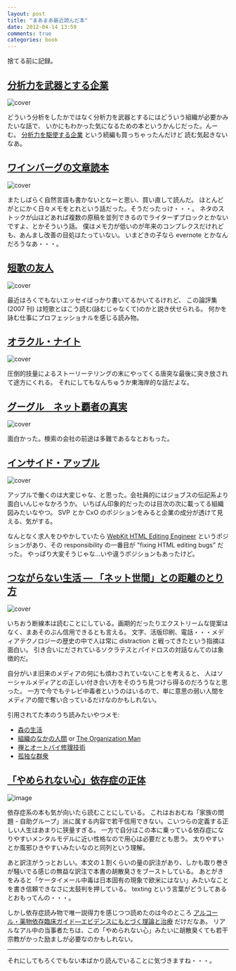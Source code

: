 ```yaml
---
layout: post
title: "まあまあ最近読んだ本"
date: 2012-04-14 13:59
comments: true
categories: book
---
```


捨てる前に記録。

[分析力を武器とする企業](http://www.amazon.co.jp/dp/4822246841)
-----------------------------------------------------------

![cover](http://ecx.images-amazon.com/images/P/4822246841.01._SCLZZZZZZZ_.jpg)

どういう分析をしたかではなく分析力を武器とするにはどういう組織が必要かみたいな話で、
いかにもわかった気になるための本というかんじだった。んーむ。
[分析力を駆使する企業](http://www.amazon.co.jp/dp/4822284336/) という続編も買っちゃったんだけど
読む気起きないなあ。

[ワインバーグの文章読本](http://www.amazon.co.jp/dp/4798111228)
-----------------------------------------------------------

![cover](http://ecx.images-amazon.com/images/P/4798111228.01._SCLZZZZZZZ_.jpg)

またしばらく自然言語も書かないとなーと思い、買い直して読んだ。
ほとんどがとにかく日々メモをとれという話だった。そうだったっけ・・・。
ネタのストックが山ほどあれば複数の原稿を並列できるのでライターずブロックとかないですよ、とかそういう話。
僕はメモ力が低いのが年来のコンプレクスだけれども、あんまし改善の目処はたっていない。
いまどきの子なら evernote とかなんだろうなあ・・・。

[短歌の友人](http://www.amazon.co.jp/dp/4309018416/)
----------------------------------------------------

![cover](http://ecx.images-amazon.com/images/P/4309018416.01._SCLZZZZZZZ_.jpg)

最近はろくでもないエッセイばっかり書いてるかいてるけれど、
この論評集 (2007 刊) は短歌とはこう読む(詠むじゃなくて)のかと説き伏せられる。
何かを詠む仕事にプロフェッショナルを感じる読み物。

[オラクル・ナイト](http://www.amazon.co.jp/dp/4105217143/)
-------------------------------------------------------

![cover](http://ecx.images-amazon.com/images/P/4105217143.01._SCLZZZZZZZ_.jpg)

圧倒的技量によるストーリーテリングの末にやってくる唐突な最後に突き放されて途方にくれる。
それにしてもなんちゅうか東海岸的な話だよな。


[グーグル　ネット覇者の真実](http://www.amazon.co.jp/dp/4484111160)
-------------------------------------------------------------

![cover](http://ecx.images-amazon.com/images/P/4484111160.01._SCLZZZZZZZ_.jpg)

面白かった。検索の会社の前途は多難であるなとおもった。



[インサイド・アップル](http://www.amazon.co.jp/dp/4152092831/)
----------------------------------------------------------

![cover](http://ecx.images-amazon.com/images/P/4152092831.01._SCLZZZZZZZ_.jpg)

アップルで働くのは大変じゃな、と思った。会社員的にはジョブスの伝記系より面白いんじゃなかろうか。
いちばん印象的だったのは目次の次に載ってる組織図みたいなやつ。 SVP とか CxO のポジションをみると企業の成分が透けて見える、気がする。

なんとなく求人をひやかしていたら
[WebKit HTML Editing Engineer](http://jobs.apple.com/index.ajs?BID=1&method=mExternal.showJob&RID=106879)
というポジションがあり、その responsibility の一番目が "fixing HTML editing bugs" だった。
やっぱり大変そうじゃな...いや違うポジションもあったけど。


[つながらない生活 ― 「ネット世間」との距離のとり方](http://www.amazon.co.jp/dp/4833419955)
-------------------------------------------------------------------------------

![cover](http://ecx.images-amazon.com/images/P/4833419955.01._SCLZZZZZZZ_.jpg)

いちおう断線本は読むことにしている。画期的だったりエクストリームな提案はなく、まあそのぶん信用できるとも言える。
文字、活版印刷、電話・・・メディアテクノロジーの歴史の中で人は常に distraction と戦ってきたという指摘は面白い。
引き合いにだされているソクラテスとパイドロスの対話なんてのは象徴的だ。

自分がいま旧来のメディアの何にも煩わされていないことを考えると、
人はソーシャルメディアとの正しい付き合い方をそのうち見つけら得るのだろうなと思った。
一方で今でもテレビ中毒者というのはいるので、単に意思の弱い人間をメディアの間で奪い合っているだけなのかもしれない。

引用されてた本のうち読みたいやつメモ:

 * [森の生活](http://www.amazon.co.jp/dp/400323071X/) 
 * [組織のなかの人間](http://www.amazon.co.jp/dp/4488006590/) or [The Organization Man](http://www.amazon.co.jp/dp/0812218191/)
 * [禅とオートバイ修理技術](http://www.amazon.co.jp/dp/415050332X)
 * [孤独な群衆](http://www.amazon.co.jp/dp/4622019086/)


[「やめられない心」依存症の正体](http://www.amazon.co.jp/dp/406217491X)
------------------------------------------------------------------

![image](http://ecx.images-amazon.com/images/P/406217491X.01._SCLZZZZZZZ_.jpg)

依存症系の本も気が向いたら読むことにしている。
これはおおむね「家族の問題 - 自助グループ」派に属する内容で若干信用できない。こいつらの定義する正しい人生はあまりに狭量すぎる。
一方で自分はこの本に乗っている依存症になりやすいメンタルモデルに近い性格なので用心は必要だとも思う。
太りやすいとか風邪ひきやすいみたいなのと同列という理解。

あと訳注がうっとおしい。本文の１割くらいの量の訳注があり、しかも取り巻きが騒いでる感じの無益な訳注で本書の胡散臭さをブーストしている。
あとがきをみると「ケータイメール中毒は日本固有の現象で欧米にはない」みたいなことを書き信頼できなさに太鼓判を押している。
texting という言葉がどうしてあるとおもってんの・・・。

しかし依存症読み物で唯一説得力を感じつつ読めたのは今のところ
[アルコール・薬物依存臨床ガイド―エビデンスにもとづく理論と治療](http://www.amazon.co.jp/dp/4772411194/) だけだなあ。
リアルなアル中の当事者たちは、この「やめられない心」みたいに胡散臭くても若干宗教がかった励ましが必要なのかもしれない。

----

それにしてもろくでもない本ばかり読んでいることに気づきますね・・・。